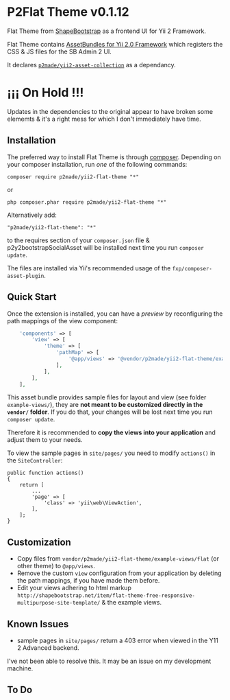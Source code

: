 P2Flat Theme v0.1.12
============

Flat Theme from [ShapeBootstrap](http://shapebootstrap.net) as a frontend UI for Yii 2 Framework.

Flat Theme contains [AssetBundles for Yii 2.0 Framework](http://www.yiiframework.com/doc-2.0/guide-structure-assets.html)
which registers the CSS & JS files for the SB Admin 2 UI.

It declares [`p2made/yii2-asset-collection`](https://github.com/p2made/yii2-asset-collection) as a dependancy.

¡¡¡ On Hold !!!
===============
Updates in the dependencies to the original appear to have broken some elememts & it's a right mess for which I don't immediately have time.

Installation
------------

The preferred way to install Flat Theme is through [composer](http://getcomposer.org/download/).
Depending on your composer installation, run *one* of the following commands:

```
composer require p2made/yii2-flat-theme "*"
```

or

```
php composer.phar require p2made/yii2-flat-theme "*"
```

Alternatively add:

```
"p2made/yii2-flat-theme": "*"
```

to the requires section of your `composer.json` file & p2y2bootstrapSocialAsset will be installed next time you run `composer update`.

The files are installed via Yii's recommended usage of the `fxp/composer-asset-plugin`.

Quick Start
-----------

Once the extension is installed, you can have a *preview* by reconfiguring the path mappings of the view component:

```php
	'components' => [
		'view' => [
			'theme' => [
				'pathMap' => [
					'@app/views' => '@vendor/p2made/yii2-flat-theme/example-views/flat'
				],
			],
		],
	],
```

This asset bundle provides sample files for layout and view (see folder `example-views/`), they are **not meant to be customized directly in the `vendor/` folder**. If you do that, your changes will be lost next time you run `composer update`.

Therefore it is recommended to **copy the views into your application** and adjust them to your needs.

To view the sample pages in `site/pages/` you need to modify `actions()` in the `SiteController`:

	public function actions()
	{
		return [
			...
			'page' => [
				'class' => 'yii\web\ViewAction',
			],
		];
	}

Customization
-------------

- Copy files from `vendor/p2made/yii2-flat-theme/example-views/flat` (or other theme) to `@app/views`.
- Remove the custom `view` configuration from your application by deleting the path mappings, if you have made them before.
- Edit your views adhering to html markup `http://shapebootstrap.net/item/flat-theme-free-responsive-multipurpose-site-template/` & the example views.

Known Issues
------------

- sample pages in `site/pages/` return a 403 error when viewed in the Y11 2 Advanced backend.

I've not been able to resolve this. It may be an issue on my development machine.

To Do
-----



